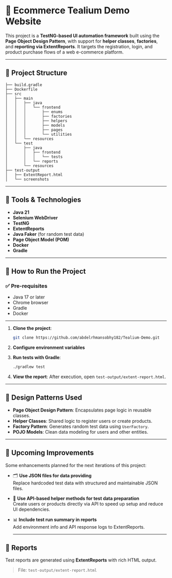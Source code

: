 # 🧪 Ecommerce Tealium Demo Website

This project is a **TestNG-based UI automation framework** built using the **Page Object Design Pattern**, with support for **helper classes**, **factories**, and **reporting via ExtentReports**. It targets the registration, login, and product purchase flows of a web e-commerce platform.

---

## 📁 Project Structure

```
├── build.gradle
├── Dockerfile
├── src
│   ├── main
│   │   ├── java
│   │   │   └── frontend
│   │   │       ├── enums
│   │   │       ├── factories
│   │   │       ├── helpers
│   │   │       ├── models
│   │   │       ├── pages
│   │   │       └── utilities
│   │   └── resources
│   └── test
│       ├── java
│       │   ├── frontend
│       │   │   └── tests
│       │   └── reports
│       └── resources
├── test-output
│   ├── ExtentReport.html
│   └── screenshots
```

---

## 🔧 Tools & Technologies

- **Java 21**
- **Selenium WebDriver**
- **TestNG**
- **ExtentReports**
- **Java Faker** (for random test data)
- **Page Object Model (POM)**
- **Docker** 
- **Gradle** 

---

## 🚀 How to Run the Project

### ✅ Pre-requisites

- Java 17 or later
- Chrome browser
- Gradle
- Docker

---

1. **Clone the project**:
   ```bash
   git clone https://github.com/abdelrhmansobhy182/Tealium-Demo.git
   ```

2. **Configure environment variables** 

3. **Run tests with Gradle**:
   ```bash
   ./gradlew test
   ```

4. **View the report**:
   After execution, open `test-output/extent-report.html`.

---

## 🧠 Design Patterns Used

- **Page Object Design Pattern**: Encapsulates page logic in reusable classes.
- **Helper Classes**: Shared logic to register users or create products.
- **Factory Pattern**: Generates random test data using `UserFactory`.
- **POJO Models**: Clean data modeling for users and other entities.

---

## 🔧 Upcoming Improvements

Some enhancements planned for the next iterations of this project:

- 🗂 **Use JSON files for data providing**  
  Replace hardcoded test data with structured and maintainable JSON files.

- 🔄 **Use API-based helper methods for test data preparation**  
  Create users or products directly via API to speed up setup and reduce UI dependencies.

- 📊 **Include test run summary in reports**  
  Add environment info and API response logs to ExtentReports.
  
  ---


## 📄 Reports

Test reports are generated using **ExtentReports** with rich HTML output.

> File: `test-output/extent-report.html`



